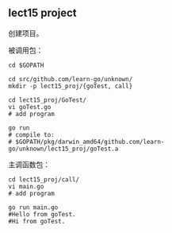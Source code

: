 ## lect15 project

创建项目。

被调用包：

```shell
cd $GOPATH

cd src/github.com/learn-go/unknown/
mkdir -p lect15_proj/{goTest, call}

cd lect15_proj/GoTest/
vi goTest.go
# add program

go run
# compile to:
# $GOPATH/pkg/darwin_amd64/github.com/learn-go/unknown/lect15_proj/goTest.a
```



主调函数包：

```shell
cd lect15_proj/call/
vi main.go
# add program

go run main.go
#Hello from goTest.
#Hi from goTest.
```



